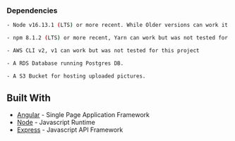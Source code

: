 ### Dependencies

```sh
- Node v16.13.1 (LTS) or more recent. While Older versions can work it is advisable to keep node to latest LTS version.

- npm 8.1.2 (LTS) or more recent, Yarn can work but was not tested for this project

- AWS CLI v2, v1 can work but was not tested for this project

- A RDS Database running Postgres DB.

- A S3 Bucket for hosting uploaded pictures.

```

## Built With

- [Angular](https://angular.io/) - Single Page Application Framework
- [Node](https://nodejs.org) - Javascript Runtime
- [Express](https://expressjs.com/) - Javascript API Framework
